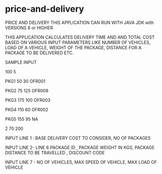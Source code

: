 # price-and-delivery

PRICE AND DELIVERY 
THIS APPLICATION CAN RUN WITH JAVA JDK with VERSIONS 8 or HIGHER

THIS APPLICATION CALCULATES DELIVERY TIME AND AND TOTAL COST BASED ON VARIOUS INPUT PARAMETERS LIKE NUMBER OF VEHICLES,
LOAD OF A VEHICLE, WEIGHT OF THE PACKAGE, DISTANCE FOR A PACKAGE TO BE DELIVERED ETC.

SAMPLE INPUT 

100 5

PKG1 50 30 OFR001

PKG2 75 125 OFR008

PKG3 175 100 OFR003

PKG4 110 60 OFR002

PKG5 155 95 NA

2 70 200

INPUT LINE 1 : BASE DELIVERY COST TO CONSIDER, NO OF PACKAGES


INPUT LINE 2- LINE 6 PACKAGE ID , PACKAGE WEIGHT IN KGS, PACKAGE DISTANCE TO BE TRAVELLED , DISCOUNT CODE


INPUT LINE 7 - NO OF VEHICLES, MAX SPEED OF VEHICLE, MAX LOAD OF VEHICLE
